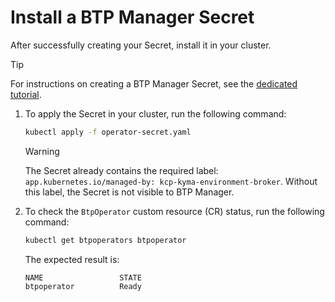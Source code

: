 # Install a BTP Manager Secret

<!--this content is for OS users only-->
After successfully creating your Secret, install it in your cluster.

> [!TIP]
> For instructions on creating a BTP Manager Secret, see the [dedicated tutorial](04-10-create-btp-manager-secret.md).

1. To apply the Secret in your cluster, run the following command: 

   ```sh
   kubectl apply -f operator-secret.yaml
   ```

   > [!WARNING] 
   > The Secret already contains the required label: `app.kubernetes.io/managed-by: kcp-kyma-environment-broker`. Without this label, the Secret is not visible to BTP Manager.

2. To check the `BtpOperator` custom resource (CR) status, run the following command:

   ```sh
   kubectl get btpoperators btpoperator
   ```

   The expected result is:

   ```
   NAME                 STATE
   btpoperator          Ready
   ```
